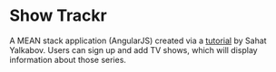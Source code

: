 # Show Trackr
A MEAN stack application (AngularJS) created via a [tutorial](http://sahatyalkabov.com/create-a-tv-show-tracker-using-angularjs-nodejs-and-mongodb/) by Sahat Yalkabov. Users can sign up and add TV shows, which will display information about those series.